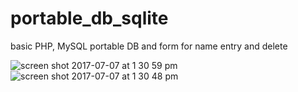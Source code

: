 # portable_db_sqlite
basic PHP, MySQL portable DB and form for name entry and delete

![screen shot 2017-07-07 at 1 30 59 pm](https://user-images.githubusercontent.com/22375594/27971519-93201960-6318-11e7-9570-a01db1386f96.png)
![screen shot 2017-07-07 at 1 30 48 pm](https://user-images.githubusercontent.com/22375594/27971525-96ab9096-6318-11e7-8cad-cc7c5fa40ec1.png)
